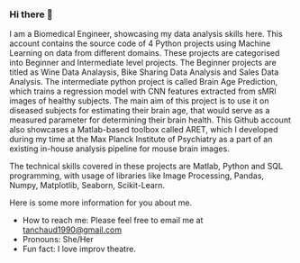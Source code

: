 ### Hi there 👋

I am a Biomedical Engineer, showcasing my data analysis skills here. This account contains the source code of 4 Python projects using Machine Learning on data from different domains. These projects are categorised into Beginner and Intermediate level projects. The Beginner projects are titled as Wine Data Analaysis, Bike Sharing Data Analysis and Sales Data Analysis. The intermediate python project is called Brain Age Prediction, which trains a regression model with CNN features extracted from sMRI images of healthy subjects. The main aim of this project is to use it on diseased subjects for estimating their brain age, that would serve as a measured parameter for determining their brain health. This Github account also showcases a Matlab-based toolbox called ARET, which I developed during my time at the Max Planck Institute of Psychiatry as a part of an existing in-house analysis pipeline for mouse brain images. 

The technical skills covered in these projects are Matlab, Python and SQL programming, with usage of libraries like Image Processing, Pandas, Numpy, Matplotlib, Seaborn, Scikit-Learn. 

Here is some more information for you about me. 

- How to reach me: Please feel free to email me at tanchaud1990@gmail.com
- Pronouns: She/Her
- Fun fact: I love improv theatre.  

<!--
**tanchaud/tanchaud** is a ✨ _special_ ✨ repository because its `README.md` (this file) appears on your GitHub profile.

Here are some ideas to get you started:

- 🔭 I’m currently working on ...
- 🌱 I’m currently learning ...
- 👯 I’m looking to collaborate on ...
- 🤔 I’m looking for help with ...
- 💬 Ask me about ...
- 📫 How to reach me: ...
- 😄 Pronouns: ...
- ⚡ Fun fact: ...
-->
